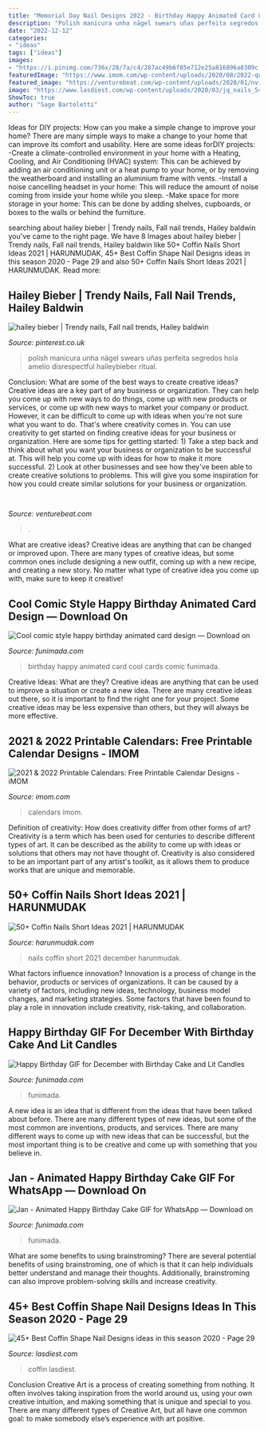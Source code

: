 ```yaml
---
title: "Memorial Day Nail Designs 2022 - Birthday Happy Animated Card Cool Cards Comic Funimada"
description: "Polish manicura unha nägel swears uñas perfeita segredos hola amelio disrespectful haileybieber ritual"
date: "2022-12-12"
categories:
- "ideas"
tags: ["ideas"]
images:
- "https://i.pinimg.com/736x/28/7a/c4/287ac49b6f85e712e25a816896a8309c.jpg"
featuredImage: "https://www.imom.com/wp-content/uploads/2020/08/2022-quotes-calendar-long-06.jpg"
featured_image: "https://venturebeat.com/wp-content/uploads/2020/01/nvidia-G-SYNC_360Hz.jpg"
image: "https://www.lasdiest.com/wp-content/uploads/2020/03/jq_nails_54512054_1993966617397866_2409977579718087751_n.jpg"
ShowToc: true
author: "Sage Bartoletti"
---
```



Ideas for DIY projects: How can you make a simple change to improve your home?
There are many simple ways to make a change to your home that can improve its comfort and usability. Here are some ideas forDIY projects: 
-Create a climate-controlled environment in your home with a Heating, Cooling, and Air Conditioning (HVAC) system: This can be achieved by adding an air conditioning unit or a heat pump to your home, or by removing the weatherboard and installing an aluminium frame with vents. 
-Install a noise cancelling headset in your home: This will reduce the amount of noise coming from inside your home while you sleep. 
-Make space for more storage in your home: This can be done by adding shelves, cupboards, or boxes to the walls or behind the furniture.

	

		
searching about hailey bieber | Trendy nails, Fall nail trends, Hailey baldwin you've came to the right page. We have 8 Images about hailey bieber | Trendy nails, Fall nail trends, Hailey baldwin like 50+ Coffin Nails Short Ideas 2021 | HARUNMUDAK, 45+ Best Coffin Shape Nail Designs ideas in this season 2020 - Page 29 and also 50+ Coffin Nails Short Ideas 2021 | HARUNMUDAK. Read more:
		
    
## Hailey Bieber | Trendy Nails, Fall Nail Trends, Hailey Baldwin

<img loading=lazy src="https://i.pinimg.com/736x/28/7a/c4/287ac49b6f85e712e25a816896a8309c.jpg" onerror="this.onerror=null;this.src='https://tse1.mm.bing.net/th?id=OIP.ywTlzRwdbp20qfFjiz9psQHaJR&amp;pid=15.1';" alt="hailey bieber | Trendy nails, Fall nail trends, Hailey baldwin">

_Source: pinterest.co.uk_

>polish manicura unha nägel swears uñas perfeita segredos hola amelio disrespectful haileybieber ritual. 

	

Conclusion: What are some of the best ways to create creative ideas?
Creative ideas are a key part of any business or organization. They can help you come up with new ways to do things, come up with new products or services, or come up with new ways to market your company or product. However, it can be difficult to come up with ideas when you're not sure what you want to do. That's where creativity comes in. You can use creativity to get started on finding creative ideas for your business or organization. Here are some tips for getting started: 1) Take a step back and think about what you want your business or organization to be successful at. This will help you come up with ideas for how to make it more successful. 2) Look at other businesses and see how they've been able to create creative solutions to problems. This will give you some inspiration for how you could create similar solutions for your business or organization.

    
## 

<img loading=lazy src="https://venturebeat.com/wp-content/uploads/2020/01/nvidia-G-SYNC_360Hz.jpg" onerror="this.onerror=null;this.src='https://tse2.mm.bing.net/th?id=OIP.RusOj6i-a9s8TFQtCEHV7QHaDr&amp;pid=15.1';" alt="">

_Source: venturebeat.com_

>. 

	

What are creative ideas?
Creative ideas are anything that can be changed or improved upon. There are many types of creative ideas, but some common ones include designing a new outfit, coming up with a new recipe, and creating a new story. No matter what type of creative idea you come up with, make sure to keep it creative!

    
## Cool Comic Style Happy Birthday Animated Card Design — Download On

<img loading=lazy src="https://www.funimada.com/assets/images/cards/big/bday-384.gif" onerror="this.onerror=null;this.src='https://tse4.mm.bing.net/th?id=OIP.WqpmtNuImxwGtkHQf46GYgHaHa&amp;pid=15.1';" alt="Cool comic style happy birthday animated card design — Download on">

_Source: funimada.com_

>birthday happy animated card cool cards comic funimada. 

	

Creative Ideas: What are they?
Creative ideas are anything that can be used to improve a situation or create a new idea. There are many creative ideas out there, so it is important to find the right one for your project. Some creative ideas may be less expensive than others, but they will always be more effective.

    
## 2021 &amp; 2022 Printable Calendars: Free Printable Calendar Designs - IMOM

<img loading=lazy src="https://www.imom.com/wp-content/uploads/2020/08/2022-quotes-calendar-long-06.jpg" onerror="this.onerror=null;this.src='https://tse2.mm.bing.net/th?id=OIP.64knlK8wAPMH3x02gqwsGwHaFu&amp;pid=15.1';" alt="2021 &amp; 2022 Printable Calendars: Free Printable Calendar Designs - iMOM">

_Source: imom.com_

>calendars imom. 

	

Definition of creativity: How does creativity differ from other forms of art?
Creativity is a term which has been used for centuries to describe different types of art. It can be described as the ability to come up with ideas or solutions that others may not have thought of. Creativity is also considered to be an important part of any artist's toolkit, as it allows them to produce works that are unique and memorable.

    
## 50+ Coffin Nails Short Ideas 2021 | HARUNMUDAK

<img loading=lazy src="https://harunmudak.com/wp-content/uploads/2020/12/short-coffin-nails-3.png" onerror="this.onerror=null;this.src='https://tse1.mm.bing.net/th?id=OIP.8Y59p56STJhsfRahwBPNgQHaJ3&amp;pid=15.1';" alt="50+ Coffin Nails Short Ideas 2021 | HARUNMUDAK">

_Source: harunmudak.com_

>nails coffin short 2021 december harunmudak. 

	

What factors influence innovation?
Innovation is a process of change in the behavior, products or services of organizations. It can be caused by a variety of factors, including new ideas, technology, business model changes, and marketing strategies.
Some factors that have been found to play a role in innovation include creativity, risk-taking, and collaboration.

    
## Happy Birthday GIF For December With Birthday Cake And Lit Candles

<img loading=lazy src="https://www.funimada.com/assets/images/cards/big/december-1.gif" onerror="this.onerror=null;this.src='https://tse2.mm.bing.net/th?id=OIP.hIA0wTQmXcxC1mJfgmobIAHaHa&amp;pid=15.1';" alt="Happy Birthday GIF for December with Birthday Cake and Lit Candles">

_Source: funimada.com_

>funimada. 

	

A new idea is an idea that is different from the ideas that have been talked about before. There are many different types of new ideas, but some of the most common are inventions, products, and services. There are many different ways to come up with new ideas that can be successful, but the most important thing is to be creative and come up with something that you believe in.

    
## Jan - Animated Happy Birthday Cake GIF For WhatsApp — Download On

<img loading=lazy src="https://www.funimada.com/assets/images/cards/big/jan-4.gif" onerror="this.onerror=null;this.src='https://tse1.mm.bing.net/th?id=OIP.Rkqz8FBoGspcdalYo7-itgHaHa&amp;pid=15.1';" alt="Jan - Animated Happy Birthday Cake GIF for WhatsApp — Download on">

_Source: funimada.com_

>funimada. 

	

What are some benefits to using brainstroming?
There are several potential benefits of using brainstroming, one of which is that it can help individuals better understand and manage their thoughts. Additionally, brainstroming can also improve problem-solving skills and increase creativity.

    
## 45+ Best Coffin Shape Nail Designs Ideas In This Season 2020 - Page 29

<img loading=lazy src="https://www.lasdiest.com/wp-content/uploads/2020/03/jq_nails_54512054_1993966617397866_2409977579718087751_n.jpg" onerror="this.onerror=null;this.src='https://tse2.mm.bing.net/th?id=OIP.nHYyXS8rR3Rm8vYHyXGKIAHaKu&amp;pid=15.1';" alt="45+ Best Coffin Shape Nail Designs ideas in this season 2020 - Page 29">

_Source: lasdiest.com_

>coffin lasdiest. 

	

Conclusion
Creative Art is a process of creating something from nothing. It often involves taking inspiration from the world around us, using your own creative intuition, and making something that is unique and special to you. There are many different types of Creative Art, but all have one common goal: to make somebody else’s experience with art positive.

